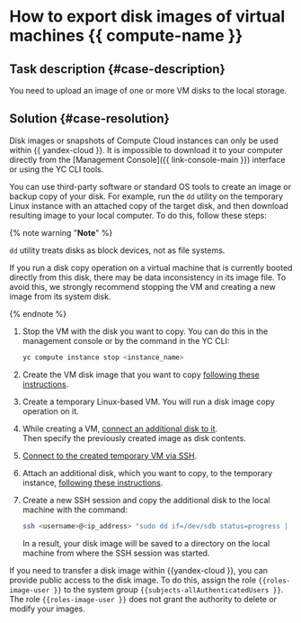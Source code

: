 # How to export disk images of virtual machines {{ compute-name }}



## Task description {#case-description}

You need to upload an image of one or more VM disks to the local storage.

## Solution {#case-resolution}

Disk images or snapshots of Compute Cloud instances can only be used within {{ yandex-cloud }}.
It is impossible to download it to your computer directly from the [Management Console]({{ link-console-main }}) interface or using the YC CLI tools.

You can use third-party software or standard OS tools to create an image or backup copy of your disk.
For example, run the `dd` utility on the temporary Linux instance with an attached copy of the target disk, and then download resulting image to your local computer.
To do this, follow these steps:

 {% note warning "**Note**" %}
  
  `dd` utility treats disks as block devices, not as file systems.

  If you run a disk copy operation on a virtual machine that is currently booted directly from this disk, there may be data inconsistency in its image file.
  To avoid this, we strongly recommend stopping the VM and creating a new image from its system disk.

 {% endnote %}

1. Stop the VM with the disk you want to copy. You can do this in the management console or by the command in the YC CLI:

   ```bash
   yc compute instance stop <instance_name>
   ```

2. Create the VM disk image that you want to copy [following these instructions](../../../compute/operations/image-create/create-from-disk).

3. Create a temporary Linux-based VM. You will run a disk image copy operation on it.

4. While creating a VM, [connect an additional disk to it](../../../compute/operations/vm-control/vm-attach-disk).\
Then specify the previously created image as disk contents.

5. [Connect to the created temporary VM via SSH](../../../compute/operations/vm-connect/ssh).

6. Attach an additional disk, which you want to copy, to the temporary instance, [following these instructions](../../../compute/operations/vm-control/vm-attach-disk#mount-disk-and-fix-uuid).

7. Create a new SSH session and copy the additional disk to the local machine with the command:

   ```bash
   ssh <username>@<ip_address> "sudo dd if=/dev/sdb status=progress | gzip -c" > sda.img.gz
   ```

   In a result, your disk image will be saved to a directory on the local machine from where the SSH session was started.

If you need to transfer a disk image within {{yandex-cloud }}, you can provide public access to the disk image. 
To do this, assign the role `{{roles-image-user }}` to the system group `{{subjects-allAuthenticatedUsers }}`. The role `{{roles-image-user }}` does not grant the authority to delete or modify your images.
